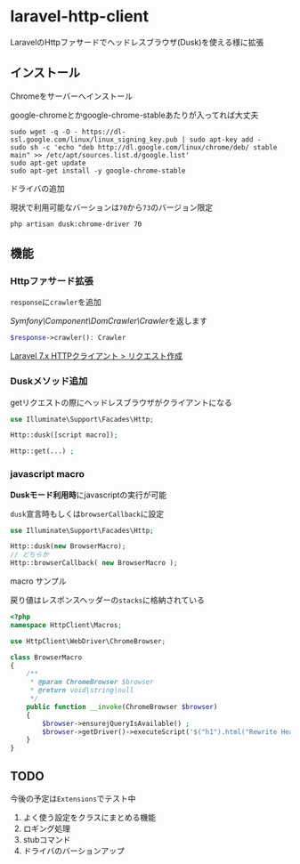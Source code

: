 # laravel-http-client

LaravelのHttpファサードでヘッドレスブラウザ(Dusk)を使える様に拡張

## インストール

Chromeをサーバーへインストール  

google-chromeとかgoogle-chrome-stableあたりが入ってれば大丈夫  

``` shell script
sudo wget -q -O - https://dl-ssl.google.com/linux/linux_signing_key.pub | sudo apt-key add -
sudo sh -c 'echo "deb http://dl.google.com/linux/chrome/deb/ stable main" >> /etc/apt/sources.list.d/google.list'
sudo apt-get update
sudo apt-get install -y google-chrome-stable
```

ドライバの追加

現状で利用可能なバーションは`70`から`73`のバージョン限定

``` shell script
php artisan dusk:chrome-driver 70
```

## 機能

### Httpファサード拡張

`response`に`crawler`を追加

*Symfony\Component\DomCrawler\Crawler*を返します

``` php
$response->crawler(): Crawler
```

[
Laravel 7.x HTTPクライアント > リクエスト作成](https://readouble.com/laravel/7.x/ja/http-client.html#making-requests)

### Duskメソッド追加

getリクエストの際にヘッドレスブラウザがクライアントになる  

``` php
use Illuminate\Support\Facades\Http;

Http::dusk([script macro]);

Http::get(...) ;
```

### javascript macro

**Duskモード利用時**にjavascriptの実行が可能

`dusk`宣言時もしくは`browserCallback`に設定

``` php
use Illuminate\Support\Facades\Http;

Http::dusk(new BrowserMacro);
// どちらか
Http::browserCallback( new BrowserMacro );
```

macro サンプル

戻り値はレスポンスヘッダーの`stacks`に格納されている

``` php
<?php
namespace HttpClient\Macros;

use HttpClient\WebDriver\ChromeBrowser;

class BrowserMacro
{
    /**
     * @param ChromeBrowser $browser
     * @return void|string|null
     */
    public function __invoke(ChromeBrowser $browser)
    {
        $browser->ensurejQueryIsAvailable() ;
        $browser->getDriver()->executeScript('$("h1").html("Rewrite Head")') ;
    }
}
```

## TODO

今後の予定は`Extensions`でテスト中

1. よく使う設定をクラスにまとめる機能
1. ロギング処理
1. stubコマンド
1. ドライバのバーションアップ
